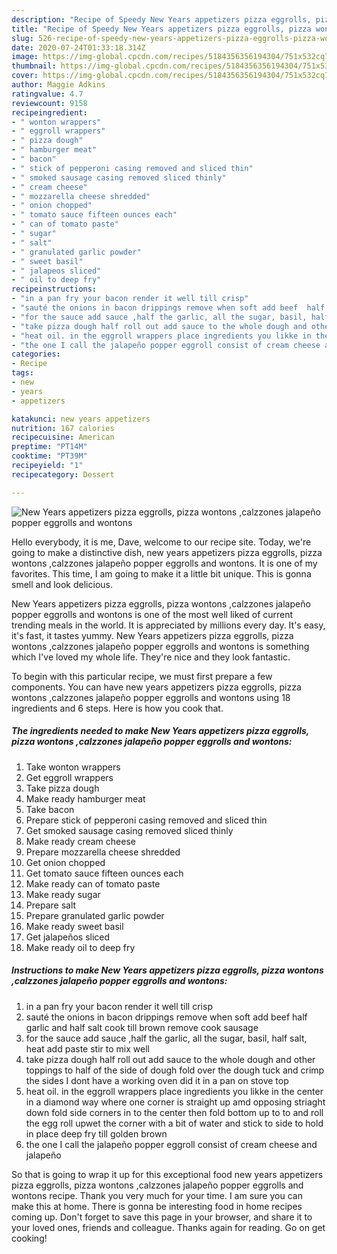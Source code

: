 ```yaml
---
description: "Recipe of Speedy New Years appetizers pizza eggrolls, pizza wontons ,calzzones jalapeño popper eggrolls and wontons"
title: "Recipe of Speedy New Years appetizers pizza eggrolls, pizza wontons ,calzzones jalapeño popper eggrolls and wontons"
slug: 526-recipe-of-speedy-new-years-appetizers-pizza-eggrolls-pizza-wontons-calzzones-jalapeno-popper-eggrolls-and-wontons
date: 2020-07-24T01:33:18.314Z
image: https://img-global.cpcdn.com/recipes/5184356356194304/751x532cq70/new-years-appetizers-pizza-eggrolls-pizza-wontons-calzzones-jalapeno-popper-eggrolls-and-wontons-recipe-main-photo.jpg
thumbnail: https://img-global.cpcdn.com/recipes/5184356356194304/751x532cq70/new-years-appetizers-pizza-eggrolls-pizza-wontons-calzzones-jalapeno-popper-eggrolls-and-wontons-recipe-main-photo.jpg
cover: https://img-global.cpcdn.com/recipes/5184356356194304/751x532cq70/new-years-appetizers-pizza-eggrolls-pizza-wontons-calzzones-jalapeno-popper-eggrolls-and-wontons-recipe-main-photo.jpg
author: Maggie Adkins
ratingvalue: 4.7
reviewcount: 9158
recipeingredient:
- " wonton wrappers"
- " eggroll wrappers"
- " pizza dough"
- " hamburger meat"
- " bacon"
- " stick of pepperoni casing removed and sliced thin"
- " smoked sausage casing removed sliced thinly"
- " cream cheese"
- " mozzarella cheese shredded"
- " onion chopped"
- " tomato sauce fifteen ounces each"
- " can of tomato paste"
- " sugar"
- " salt"
- " granulated garlic powder"
- " sweet basil"
- " jalapeos sliced"
- " oil to deep fry"
recipeinstructions:
- "in a pan fry your bacon render it well till crisp"
- "sauté the onions in bacon drippings remove when soft add beef  half garlic and half salt cook till brown remove cook sausage"
- "for the sauce add sauce ,half the garlic, all the sugar, basil, half salt, heat add paste stir to mix well"
- "take pizza dough half roll out add sauce to the whole dough and other toppings to half of the side of dough fold over the dough tuck and crimp the sides I dont have a working oven did it in a pan on stove top"
- "heat oil. in the eggroll wrappers place ingredients you likke in the center in a diamond way where one corner is straight up amd opposing striaght down fold side corners in to the center then fold bottom up to to and roll the egg roll upwet the corner with a bit of water and stick to side to hold in place deep fry till golden brown"
- "the one I call the jalapeño popper eggroll consist of cream cheese and jalapeño"
categories:
- Recipe
tags:
- new
- years
- appetizers

katakunci: new years appetizers 
nutrition: 167 calories
recipecuisine: American
preptime: "PT14M"
cooktime: "PT39M"
recipeyield: "1"
recipecategory: Dessert

---
```



![New Years appetizers pizza eggrolls, pizza wontons ,calzzones jalapeño popper eggrolls and wontons](https://img-global.cpcdn.com/recipes/5184356356194304/751x532cq70/new-years-appetizers-pizza-eggrolls-pizza-wontons-calzzones-jalapeno-popper-eggrolls-and-wontons-recipe-main-photo.jpg)

Hello everybody, it is me, Dave, welcome to our recipe site. Today, we're going to make a distinctive dish, new years appetizers pizza eggrolls, pizza wontons ,calzzones jalapeño popper eggrolls and wontons. It is one of my favorites. This time, I am going to make it a little bit unique. This is gonna smell and look delicious.



New Years appetizers pizza eggrolls, pizza wontons ,calzzones jalapeño popper eggrolls and wontons is one of the most well liked of current trending meals in the world. It is appreciated by millions every day. It's easy, it's fast, it tastes yummy. New Years appetizers pizza eggrolls, pizza wontons ,calzzones jalapeño popper eggrolls and wontons is something which I've loved my whole life. They're nice and they look fantastic.


To begin with this particular recipe, we must first prepare a few components. You can have new years appetizers pizza eggrolls, pizza wontons ,calzzones jalapeño popper eggrolls and wontons using 18 ingredients and 6 steps. Here is how you cook that.

<!--inarticleads1-->

##### The ingredients needed to make New Years appetizers pizza eggrolls, pizza wontons ,calzzones jalapeño popper eggrolls and wontons:

1. Take  wonton wrappers
1. Get  eggroll wrappers
1. Take  pizza dough
1. Make ready  hamburger meat
1. Take  bacon
1. Prepare  stick of pepperoni casing removed and sliced thin
1. Get  smoked sausage casing removed sliced thinly
1. Make ready  cream cheese
1. Prepare  mozzarella cheese shredded
1. Get  onion chopped
1. Get  tomato sauce fifteen ounces each
1. Make ready  can of tomato paste
1. Make ready  sugar
1. Prepare  salt
1. Prepare  granulated garlic powder
1. Make ready  sweet basil
1. Get  jalapeños sliced
1. Make ready  oil to deep fry




<!--inarticleads2-->

##### Instructions to make New Years appetizers pizza eggrolls, pizza wontons ,calzzones jalapeño popper eggrolls and wontons:

1. in a pan fry your bacon render it well till crisp
1. sauté the onions in bacon drippings remove when soft add beef  half garlic and half salt cook till brown remove cook sausage
1. for the sauce add sauce ,half the garlic, all the sugar, basil, half salt, heat add paste stir to mix well
1. take pizza dough half roll out add sauce to the whole dough and other toppings to half of the side of dough fold over the dough tuck and crimp the sides I dont have a working oven did it in a pan on stove top
1. heat oil. in the eggroll wrappers place ingredients you likke in the center in a diamond way where one corner is straight up amd opposing striaght down fold side corners in to the center then fold bottom up to to and roll the egg roll upwet the corner with a bit of water and stick to side to hold in place deep fry till golden brown
1. the one I call the jalapeño popper eggroll consist of cream cheese and jalapeño




So that is going to wrap it up for this exceptional food new years appetizers pizza eggrolls, pizza wontons ,calzzones jalapeño popper eggrolls and wontons recipe. Thank you very much for your time. I am sure you can make this at home. There is gonna be interesting food in home recipes coming up. Don't forget to save this page in your browser, and share it to your loved ones, friends and colleague. Thanks again for reading. Go on get cooking!

